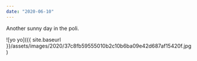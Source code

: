 ```yaml
---
date: "2020-06-10"
---
```


Another sunny day in the poli.

![yo yo]({{ site.baseurl }}/assets/images/2020/37c8fb59555010b2c10b6ba09e42d687af15420f.jpg)
